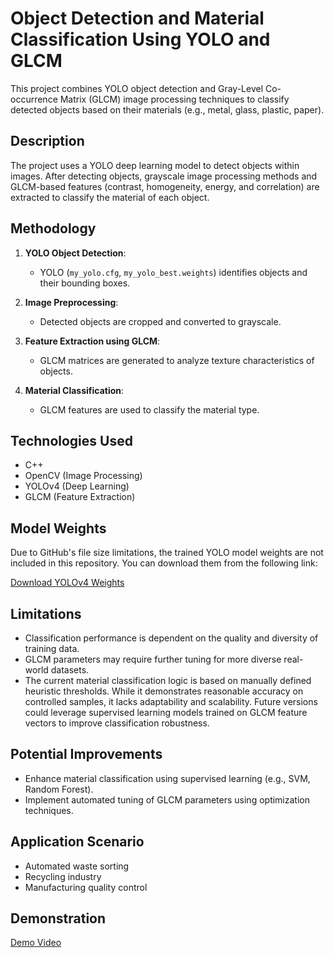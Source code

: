 # Object Detection and Material Classification Using YOLO and GLCM

This project combines YOLO object detection and Gray-Level Co-occurrence Matrix (GLCM) image processing techniques to classify detected objects based on their materials (e.g., metal, glass, plastic, paper).

## Description

The project uses a YOLO deep learning model to detect objects within images. After detecting objects, grayscale image processing methods and GLCM-based features (contrast, homogeneity, energy, and correlation) are extracted to classify the material of each object.

## Methodology

1. **YOLO Object Detection**:

   * YOLO (`my_yolo.cfg`, `my_yolo_best.weights`) identifies objects and their bounding boxes.

2. **Image Preprocessing**:

   * Detected objects are cropped and converted to grayscale.

3. **Feature Extraction using GLCM**:

   * GLCM matrices are generated to analyze texture characteristics of objects.

4. **Material Classification**:

   * GLCM features are used to classify the material type.

## Technologies Used

* C++
* OpenCV (Image Processing)
* YOLOv4 (Deep Learning)
* GLCM (Feature Extraction)

## Model Weights

Due to GitHub's file size limitations, the trained YOLO model weights are not included in this repository.
You can download them from the following link:

[Download YOLOv4 Weights](https://drive.google.com/drive/folders/1ZmPFxEZ_VvaQVP2O_kExBN98cEGbEjKV?usp=sharing)

## Limitations

* Classification performance is dependent on the quality and diversity of training data.
* GLCM parameters may require further tuning for more diverse real-world datasets.
* The current material classification logic is based on manually defined heuristic thresholds. While it demonstrates reasonable accuracy on controlled samples, it lacks adaptability and scalability. Future versions could leverage supervised learning models trained on GLCM feature vectors to improve classification robustness.

## Potential Improvements

* Enhance material classification using supervised learning (e.g., SVM, Random Forest).
* Implement automated tuning of GLCM parameters using optimization techniques.

## Application Scenario

* Automated waste sorting
* Recycling industry
* Manufacturing quality control

## Demonstration

[Demo Video](https://youtu.be/7BL6nNVUg5g?si=NFSCnNQaenV-8Ck4)
